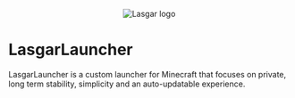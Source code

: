 <p align="center">
  <img src="https://i.imgur.com/MYlxOPO.png" alt="Lasgar logo"/>
</p>

LasgarLauncher
=======

LasgarLauncher is a custom launcher for Minecraft that focuses on private, long term stability, simplicity and an auto-updatable experience.
